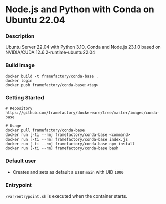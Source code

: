 # Node.js and Python with Conda on Ubuntu 22.04
### Description
Ubuntu Server 22.04 with Python 3.10, Conda and Node.js 23.1.0
based on NVIDIA/CUDA 12.6.2-runtime-ubuntu22.04

### Build Image
```
docker build -t framefactory/conda-base .
docker login
docker push framefactory/conda-base:<tag>
```

### Getting Started
```
# Repository
https://github.com/framefactory/dockerware/tree/master/images/conda-base

# Usage
docker pull framefactory/conda-base
docker run [-ti --rm] framefactory/conda-base <command>
docker run [-ti --rm] framefactory/conda-base index.js
docker run [-ti --rm] framefactory/conda-base npm install
docker run [-ti --rm] framefactory/conda-base bash
```

### Default user
- Creates and sets as default a user `main` with UID `1000`

### Entrypoint
`/var/entrypoint.sh` is executed when the container starts.
